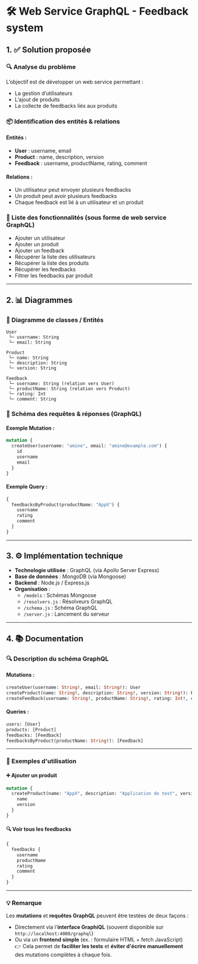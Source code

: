 
# 🛠️ Web Service GraphQL - Feedback system

## 1. ✅ Solution proposée

### 🔍 Analyse du problème
L’objectif est de développer un web service permettant :
- La gestion d’utilisateurs
- L’ajout de produits
- La collecte de feedbacks liés aux produits

### 📦 Identification des entités & relations

#### Entités :
- **User** : username, email
- **Product** : name, description, version
- **Feedback** : username, productName, rating, comment

#### Relations :
- Un utilisateur peut envoyer plusieurs feedbacks
- Un produit peut avoir plusieurs feedbacks
- Chaque feedback est lié à un utilisateur et un produit

### 🧩 Liste des fonctionnalités (sous forme de web service GraphQL)
- Ajouter un utilisateur
- Ajouter un produit
- Ajouter un feedback
- Récupérer la liste des utilisateurs
- Récupérer la liste des produits
- Récupérer les feedbacks
- Filtrer les feedbacks par produit

---

## 2. 📊 Diagrammes

### 📘 Diagramme de classes / Entités

```
User
 └─ username: String
 └─ email: String

Product
 └─ name: String
 └─ description: String
 └─ version: String

Feedback
 └─ username: String (relation vers User)
 └─ productName: String (relation vers Product)
 └─ rating: Int
 └─ comment: String
```

### 🔁 Schéma des requêtes & réponses (GraphQL)

#### Exemple Mutation :
```graphql
mutation {
  createUser(username: "amine", email: "amine@example.com") {
    id
    username
    email
  }
}
```

#### Exemple Query :
```graphql
{
  feedbacksByProduct(productName: "AppX") {
    username
    rating
    comment
  }
}
```

---

## 3. ⚙️ Implémentation technique

- **Technologie utilisée** : GraphQL (via Apollo Server Express)
- **Base de données** : MongoDB (via Mongoose)
- **Backend** : Node.js / Express.js
- **Organisation** :
  - `/models` : Schémas Mongoose
  - `/resolvers.js` : Résolveurs GraphQL
  - `/schema.js` : Schéma GraphQL
  - `/server.js` : Lancement du serveur

---

## 4. 📚 Documentation

### 🔍 Description du schéma GraphQL

#### Mutations :
```graphql
createUser(username: String!, email: String!): User
createProduct(name: String!, description: String!, version: String!): Product
createFeedback(username: String!, productName: String!, rating: Int!, comment: String): Feedback
```

#### Queries :
```graphql
users: [User]
products: [Product]
feedbacks: [Feedback]
feedbacksByProduct(productName: String!): [Feedback]
```

---

### 📌 Exemples d'utilisation

#### ➕ Ajouter un produit
```graphql
mutation {
  createProduct(name: "AppX", description: "Application de test", version: "1.0") {
    name
    version
  }
}
```

#### 🔍 Voir tous les feedbacks
```graphql
{
  feedbacks {
    username
    productName
    rating
    comment
  }
}
```

---

### 💡 Remarque

Les **mutations** et **requêtes GraphQL** peuvent être testées de deux façons :  
- Directement via l'**interface GraphiQL** (souvent disponible sur `http://localhost:4000/graphql`)  
- Ou via un **frontend simple** (ex. : formulaire HTML + fetch JavaScript)  
👉 Cela permet de **faciliter les tests** et **éviter d'écrire manuellement** des mutations complètes à chaque fois.
